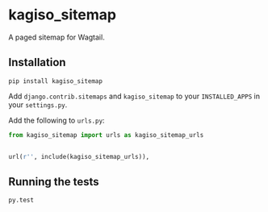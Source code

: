 # kagiso_sitemap
A paged sitemap for Wagtail.

## Installation
`pip install kagiso_sitemap`

Add `django.contrib.sitemaps` and `kagiso_sitemap` to your `INSTALLED_APPS` in your `settings.py`.

Add the following to `urls.py`:
```py
from kagiso_sitemap import urls as kagiso_sitemap_urls


url(r'', include(kagiso_sitemap_urls)),
```

## Running the tests
```
py.test
```
